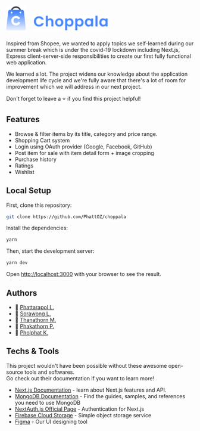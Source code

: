 # <img src="/public/logo.png" alt="logo" height="65px" /> &nbsp; <img src="/public/logoText.png" alt="logoText" height="40px" />

Inspired from Shopee, we wanted to apply topics we self-learned during our summer break which is under the covid-19 lockdown including Next.js, Express client-server-side responsibilities to create our first fully functional web application.

We learned a lot. The project widens our knowledge about the application development life cycle and we're fully aware that there's a lot of room for improvement which we will address in our next project.

Don't forget to leave a ⭐ if you find this project helpful!

## Features

- Browse & filter items by its title, category and price range.
- Shopping Cart system
- Login using OAuth provider (Google, Facebook, GitHub)
- Post item for sale with item detail form + image cropping
- Purchase history
- Ratings
- Wishlist

## Local Setup

First, clone this repository:

```bash
git clone https://github.com/PhattOZ/choppala
```

Install the dependencies:

```bash
yarn
```

Then, start the development server:

```bash
yarn dev
```

Open [http://localhost:3000](http://localhost:3000) with your browser to see the result.

## Authors

- 🐉 [Phattarapol L.](https://github.com/PhattOZ)
- 🐳 [Sorawong L.](https://github.com/srwx)
- 🐁 [Thanathorn M.](https://github.com/thiji)
- 🐇 [Phakathorn P.](https://github.com/kathorn49)
- 🐤 [Pholphat K.](https://github.com/bookkyjung1221)

## Techs & Tools

This project wouldn't have been possible without these awesome open-source tools and softwares. <br />
Go check out their documentation if you want to learn more!

- [Next.js Documentation](https://nextjs.org/docs/getting-started) - learn about Next.js features and API.
- [MongoDB Documentation](https://docs.mongodb.com/) - Find the guides, samples, and references you need to use MongoDB
- [NextAuth.js Official Page](https://next-auth.js.org/) - Authentication for Next.js
- [Firebase Cloud Storage](https://firebase.google.com/docs/storage) - Simple object storage service
- [Figma](https://www.figma.com/) - Our UI designing tool
